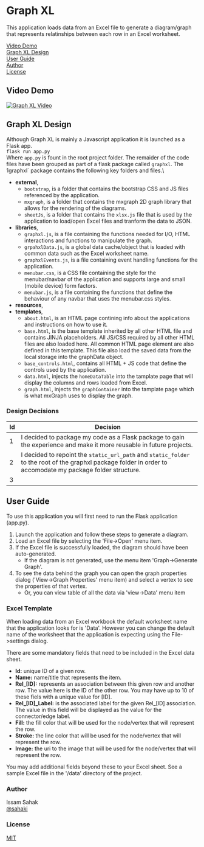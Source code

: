 # Graph XL

This application loads data from an Excel file to generate a diagram/graph that represents relatinships between each row in an Excel worksheet.

[ Video Demo ](#video-demo)\
[ Graph XL Design ](#graph-xl-design)\
[ User Guide ](#user-guide)\
[ Author ](#author)\
[ License ](#license)

## Video Demo  
[![Graph XL Video](![image](https://i9.ytimg.com/vi/9j0ZJu2rmgg/mq1.jpg?sqp=CPSGoowG&rs=AOn4CLA22VFcsmn2ib_DQS5BRIupN8ap5Q))](https://youtu.be/9j0ZJu2rmgg)

## Graph XL Design
Although Graph XL is mainly a Javascript application it is launched as a Flask app.\
`flask run app.py`\
Where `app.py` is fount in the root project folder. The remaider of the code files have been grouped as part of a flask package
called `graphxl`. The 1graphxl` package contains the following key folders and files.\
- **external**, 
	- `bootstrap`, is a folder that contains the bootstrap CSS and JS files referenced by the application.
	- `mxgraph`, is a folder that contains the mxgraph 2D graph library that allows for the rendering of the diagrams.
	- `sheetJs`, is a folder that contains the `xlsx.js` file that is used by the application to load/open Excel files and tranform the data to JSON.
- **libraries**,
	- `graphxl.js`, is a file containing the functions needed for I/O, HTML interactions and functions to manipulate the graph.
	- `grpahxlData.js`, is a global data cache/object that is loaded with common data such as the Excel worksheet name.
	- `graphxlEvents.js`, is a file containing event handling functions for the application.
	- `menubar.css`, is a CSS file containing the style for the menubar/navbar of the application 
	and supports large and small (mobile device) form factors.
	- `menubar.js`, is a file containing the functions that define the behaviour of any navbar that uses the menubar.css styles.
- **resources**,
- **templates**,
	- `about.html`, is an HTML page contining info about the applications and instructions on how to use it.
	- `base.html`, is the base template inherited by all other HTML file and contains JINJA placeholders.
	All JS/CSS required by all other HTML files are also loaded here. 
	All common HTML page element are also defined in this template.
	This file also load the saved data from the local storage into the graphData object.
	- `base_controls.html`, contains all HTML + JS code that define the controls used by the application.
	- `data.html`, injects the `homeDataTable` into the tamplate page that will display the columns and rows loaded from Excel.
	- `graph.html`, injects the `graphContainer` into the tamplate page which is what mxGraph uses to display the graph.

### Design Decisions
Id  | Decision
----| -------------
1  | I decided to package my code as a Flask package to gain the experience and make it more reusable in future projects.
2  | I decided to repoint the `static_url_path` and `static_folder` to the root of the graphxl package folder in order to accomodate my package folder structure.
3  | 

## User Guide
To use this application you will first need to run the Flask application (app.py).
1. Launch the application and follow these steps to generate a diagram.
2. Load an Excel file by selecting the 'File->Open' menu item.
3. If the Excel file is successfully loaded, the diagram should have been auto-generated.
	- If the diagram is not generated, use the menu item 'Graph->Generate Graph'.
5. To see the data behind the graph you can open the graph properties dialog ('View->Graph Properties' menu item) and select a vertex to see the properties of that vertex.
	- Or, you can view table of all the data via 'view->Data' menu item

### Excel Template
When loading data from an Excel workbook the default worksheet name that the application looks for is 'Data'. However you can change the default name of the worksheet that the application is expecting using the File->settings dialog.

There are some mandatory fields that need to be included in the Excel data sheet.
- **Id:** unique ID of a given row.
- **Name:** name/title that represents the item.
- **Rel_[ID]:** represents an association between this given row and another row. The value here is the ID of the other row. You may have up to 10 of these fiels with a unique value for [ID].
- **Rel_[ID]_Label:** is the associated label for the given Rel_[ID] association. The value in this field will be displayed as the value for the connector/edge label.
- **Fill:** the fill color that will be used for the node/vertex that will represent the row.
- **Stroke:** the line color that will be used for the node/vertex that will represent the row.
- **Image:** the uri to the image that will be used for the node/vertex that will represent the row.

You may add additional fields beyond these to your Excel sheet. See a sample Excel file in the '/data' directory of the project.

### Author
Issam Sahak\
[@sahaki](https://github.com/sahaki1)

### License
[MIT](https://choosealicense.com/licenses/mit/)
